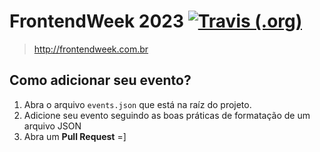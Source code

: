 # FrontendWeek 2023 <a href="https://github.com/frontendweek/frontendweek2023/actions"><img alt="Travis (.org)" src="https://github.com/frontendweek/frontendweek2020/workflows/deploy/badge.svg"></a>

> http://frontendweek.com.br

## Como adicionar seu evento?

1. Abra o arquivo `events.json` que está na raíz do projeto.
2. Adicione seu evento seguindo as boas práticas de formatação de um arquivo JSON
3. Abra um **Pull Request** =]
